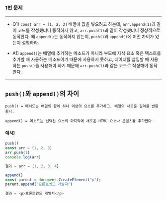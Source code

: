 ### 1번 문제

---

- Q1) `const arr = [1, 2, 3]` 배열에 값을 넣으려고 하는데, `arr.append(1)`과 같이 코드를 작성했더니 동작하지 않고, `arr.push(1)`과 같이 작성했더니 정상적으로 동작한다. 왜 `append()`는 동작하지 않는지, `push()`와 `append()`에 어떤 차이가 있는지 설명하라.

- A1) `append()`는 배열에 추가하는 메소드가 아니라 부모에 자식 요소 혹은 텍스트를 추가할 때 사용하는 메소드이기 때문에 사용하지 못하고, 데이터를 삽입할 때 사용하는 `push()`를 사용해야 하기 때문에 `arr.push(1)`과 같은 코드로 작성해야 동작 한다.

---

## `push()`와 `append()`의 차이

    push() = 메서드는 배열의 끝에 하나 이상의 요소를 추가하고, 배열의 새로운 길이를 반환한다.

    append() = 메소드는 선택된 요소의 마지막에 새로운 HTML 요소나 콘텐츠를 추가한다.

#### 예시)
```javascript
push()   
const arr = [1, 2, 3]   
arr.push(1)   
console.log(arr)

결과 = arr = [1, 2, 3, 4]
```
```javascript
append()  
const parent = document.CreateElement("p");   
parent.append("프론트엔드 개발자")  
 
결과 = <p>프론트엔드 개발자</p>
```